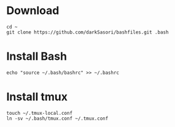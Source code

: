 Download
========

```
cd ~
git clone https://github.com/darkSasori/bashfiles.git .bash
```

Install Bash
============

```
echo "source ~/.bash/bashrc" >> ~/.bashrc
```

Install tmux
============

```
touch ~/.tmux-local.conf
ln -sv ~/.bash/tmux.conf ~/.tmux.conf
```
